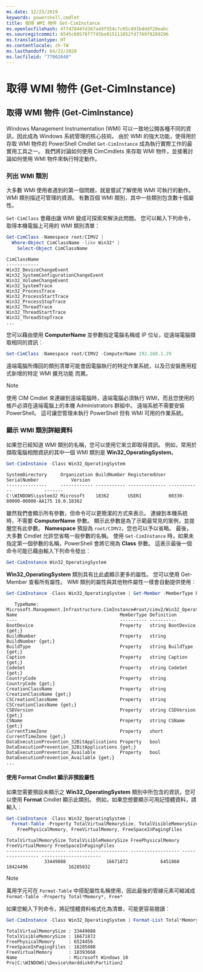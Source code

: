 ```yaml
---
ms.date: 12/23/2019
keywords: powershell,cmdlet
title: 取得 WMI 物件 Get-CimInstance
ms.openlocfilehash: 4ff47844fd367a49f554c7c05c491bdddf28eabc
ms.sourcegitcommit: 6545c60578f7745be015111052fd7769f8289296
ms.translationtype: HT
ms.contentlocale: zh-TW
ms.lasthandoff: 04/22/2020
ms.locfileid: "77002648"
---
```

# <a name="getting-wmi-objects-get-ciminstance"></a>取得 WMI 物件 (Get-CimInstance)

## <a name="getting-wmi-objects-get-ciminstance"></a>取得 WMI 物件 (Get-CimInstance)

Windows Management Instrumentation (WMI) 可以一致地公開各種不同的資訊，因此成為 Windows 系統管理的核心技術。 由於 WMI 的強大功能，使得用於存取 WMI 物件的 PowerShell Cmdlet `Get-CimInstance` 成為執行實際工作的最實用工具之一。 我們將討論如何使用 CimCmdlets 來存取 WMI 物件，並接著討論如何使用 WMI 物件來執行特定動作。

### <a name="listing-wmi-classes"></a>列出 WMI 類別

大多數 WMI 使用者遇到的第一個問題，就是嘗試了解使用 WMI 可執行的動作。 WMI 類別描述可管理的資源。 有數百個 WMI 類別，其中一些類別包含數十個屬性。

`Get-CimClass` 會藉由讓 WMI 變成可探索來解決此問題。 您可以輸入下列命令，取得本機電腦上可用的 WMI 類別清單：

```powershell
Get-CimClass -Namespace root/CIMV2 |
  Where-Object CimClassName -like Win32* |
    Select-Object CimClassName
```

```Output
CimClassName
------------
Win32_DeviceChangeEvent
Win32_SystemConfigurationChangeEvent
Win32_VolumeChangeEvent
Win32_SystemTrace
Win32_ProcessTrace
Win32_ProcessStartTrace
Win32_ProcessStopTrace
Win32_ThreadTrace
Win32_ThreadStartTrace
Win32_ThreadStopTrace
...
```

您可以藉由使用 **ComputerName** 並參數指定電腦名稱或 IP 位址，從遠端電腦擷取相同的資訊︰

```powershell
Get-CimClass -Namespace root/CIMV2 -ComputerName 192.168.1.29
```

遠端電腦所傳回的類別清單可能會因電腦執行的特定作業系統，以及已安裝應用程式新增的特定 WMI 擴充功能 而異。

> [!NOTE]
> 使用 CIM Cmdlet 來連線到遠端電腦時，遠端電腦必須執行 WMI，而且您使用的帳戶必須在遠端電腦上的本機 Administrators 群組中。
> 遠端系統不需要安裝 PowerShell。 這可讓您管理未執行 PowerShell 但有 WMI 可用的作業系統。

### <a name="displaying-wmi-class-details"></a>顯示 WMI 類別詳細資料

如果您已經知道 WMI 類別的名稱，您可以使用它來立即取得資訊。 例如，常用於擷取電腦相關資訊的其中一個 WMI 類別是 **Win32_OperatingSystem**。

```powershell
Get-CimInstance -Class Win32_OperatingSystem
```

```Output
SystemDirectory     Organization BuildNumber RegisteredUser SerialNumber            Version
---------------     ------------ ----------- -------------- ------------            -------
C:\WINDOWS\system32 Microsoft    18362       USER1          00330-80000-00000-AA175 10.0.18362
```

雖然我們會顯示所有參數，但命令可以更簡潔的方式來表示。
連線到本機系統時，不需要 **ComputerName** 參數。 顯示此參數是為了示範最常見的案例，並提醒您有此參數。 **Namespace** 預設為 `root/CIMV2`，您也可以予以省略。 最後，大多數 Cmdlet 允許您省略一般參數的名稱。 使用 `Get-CimInstance` 時，如果未指定第一個參數的名稱，PowerShell 會將它視為 **Class** 參數。 這表示最後一個命令可能已藉由輸入下列命令發出︰

```powershell
Get-CimInstance Win32_OperatingSystem
```

**Win32_OperatingSystem** 類別具有比此處顯示更多的屬性。 您可以使用 Get-Member 查看所有屬性。 WMI 類別的屬性與其他物件屬性一樣會自動提供使用︰

```powershell
Get-CimInstance -Class Win32_OperatingSystem | Get-Member -MemberType Property
```

```Output
   TypeName: Microsoft.Management.Infrastructure.CimInstance#root/cimv2/Win32_OperatingSystem
Name                                      MemberType Definition
----                                      ---------- ----------
BootDevice                                Property   string BootDevice {get;}
BuildNumber                               Property   string BuildNumber {get;}
BuildType                                 Property   string BuildType {get;}
Caption                                   Property   string Caption {get;}
CodeSet                                   Property   string CodeSet {get;}
CountryCode                               Property   string CountryCode {get;}
CreationClassName                         Property   string CreationClassName {get;}
CSCreationClassName                       Property   string CSCreationClassName {get;}
CSDVersion                                Property   string CSDVersion {get;}
CSName                                    Property   string CSName {get;}
CurrentTimeZone                           Property   short CurrentTimeZone {get;}
DataExecutionPrevention_32BitApplications Property   bool DataExecutionPrevention_32BitApplications {get;}
DataExecutionPrevention_Available         Property   bool DataExecutionPrevention_Available {get;}
...
```

#### <a name="displaying-non-default-properties-with-format-cmdlets"></a>使用 Format Cmdlet 顯示非預設屬性

如果您需要預設未顯示之 **Win32_OperatingSystem** 類別中所包含的資訊，您可以使用 **Format** Cmdlet 顯示此類別。 例如，如果您想要顯示可用記憶體資料，請輸入︰

```powershell
Get-CimInstance -Class Win32_OperatingSystem |
  Format-Table -Property TotalVirtualMemorySize, TotalVisibleMemorySize,
    FreePhysicalMemory, FreeVirtualMemory, FreeSpaceInPagingFiles
```

```Output
TotalVirtualMemorySize TotalVisibleMemorySize FreePhysicalMemory FreeVirtualMemory FreeSpaceInPagingFiles
---------------------- ---------------------- ------------------ ----------------- ----------------------
              33449088               16671872            6451868          18424496               16285032
```

> [!NOTE]
> 萬用字元可在 `Format-Table` 中搭配屬性名稱使用，因此最後的管線元素可縮減成 `Format-Table -Property Total*Memory*, Free*`

如果您輸入下列命令，將記憶體資料格式化為清單，可能更容易閱讀︰

```powershell
Get-CimInstance -Class Win32_OperatingSystem | Format-List Total*Memory*, Free*
```

```Output
TotalVirtualMemorySize : 33449088
TotalVisibleMemorySize : 16671872
FreePhysicalMemory     : 6524456
FreeSpaceInPagingFiles : 16285808
FreeVirtualMemory      : 18393668
Name                   : Microsoft Windows 10 Pro|C:\WINDOWS|\Device\Harddisk0\Partition2
```

